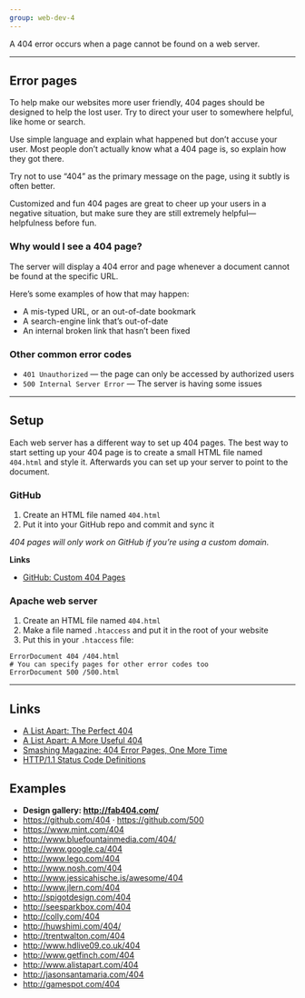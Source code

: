 ```yaml
---
group: web-dev-4
---
```


A 404 error occurs when a page cannot be found on a web server.

---

## Error pages

To help make our websites more user friendly, 404 pages should be designed to help the lost user. Try to direct your user to somewhere helpful, like home or search.

Use simple language and explain what happened but don’t accuse your user. Most people don’t actually know what a 404 page is, so explain how they got there.

Try not to use “404” as the primary message on the page, using it subtly is often better.

Customized and fun 404 pages are great to cheer up your users in a negative situation, but make sure they are still extremely helpful—helpfulness before fun.

### Why would I see a 404 page?

The server will display a 404 error and page whenever a document cannot be found at the specific URL.

Here’s some examples of how that may happen:

- A mis-typed URL, or an out-of-date bookmark
- A search-engine link that’s out-of-date
- An internal broken link that hasn’t been fixed

### Other common error codes

- `401 Unauthorized` — the page can only be accessed by authorized users
- `500 Internal Server Error` — The server is having some issues

---

## Setup

Each web server has a different way to set up 404 pages. The best way to start setting up your 404 page is to create a small HTML file named `404.html` and style it. Afterwards you can set up your server to point to the document.

### GitHub

1. Create an HTML file named `404.html`
2. Put it into your GitHub repo and commit and sync it

*404 pages will only work on GitHub if you’re using a custom domain.*

**Links**

- [GitHub: Custom 404 Pages](https://help.github.com/articles/custom-404-pages)

### Apache web server

1. Create an HTML file named `404.html`
2. Make a file named `.htaccess` and put it in the root of your website
3. Put this in your `.htaccess` file:

```
ErrorDocument 404 /404.html
# You can specify pages for other error codes too
ErrorDocument 500 /500.html
```

---

## Links

- [A List Apart: The Perfect 404](http://www.alistapart.com/articles/perfect404/)
- [A List Apart: A More Useful 404](http://www.alistapart.com/articles/amoreuseful404/)
- [Smashing Magazine: 404 Error Pages, One More Time](http://www.smashingmagazine.com/2009/01/29/404-error-pages-one-more-time/)
- [HTTP/1.1 Status Code Definitions](http://www.w3.org/Protocols/rfc2616/rfc2616-sec10.html)

## Examples

- **Design gallery: <http://fab404.com/>**
- <https://github.com/404> · <https://github.com/500>
- <https://www.mint.com/404>
- <http://www.bluefountainmedia.com/404/>
- <http://www.google.ca/404>
- <http://www.lego.com/404>
- <http://www.nosh.com/404>
- <http://www.jessicahische.is/awesome/404>
- <http://www.jlern.com/404>
- <http://spigotdesign.com/404>
- <http://seesparkbox.com/404>
- <http://colly.com/404>
- <http://huwshimi.com/404/>
- <http://trentwalton.com/404>
- <http://www.hdlive09.co.uk/404>
- <http://www.getfinch.com/404>
- <http://www.alistapart.com/404>
- <http://jasonsantamaria.com/404>
- <http://gamespot.com/404>
